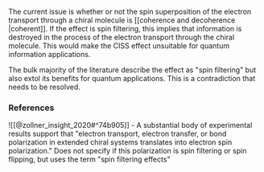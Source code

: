 The current issue is whether or not the spin superposition of the electron transport through a chiral molecule is [[coherence and decoherence |coherent]]. If the effect is spin filtering, this implies that information is destroyed in the process of the electron transport through the chiral molecule. This would make the CISS effect unsuitable for quantum information applications.

The bulk majority of the literature describe the effect as "spin filtering" but also extol its benefits for quantum applications. This is a contradiction that needs to be resolved. 
### References
![[@zollner_insight_2020#^74b905]] - A substantial body of experimental results support that "electron transport, electron transfer, or bond polarization in extended chiral systems translates into electron spin polarization." Does not specify if this polarization is spin filtering or spin flipping, but uses the term "spin filtering effects"